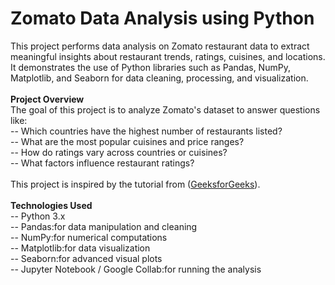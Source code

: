 # Zomato Data Analysis using Python
This project performs data analysis on Zomato restaurant data to extract meaningful insights about restaurant trends, ratings, cuisines, and locations.
<br>
It demonstrates the use of Python libraries such as Pandas, NumPy, Matplotlib, and Seaborn for data cleaning, processing, and visualization.
<br>
<br>
**Project Overview**
<br>
The goal of this project is to analyze Zomato's dataset to answer questions like:
<br>
-- Which countries have the highest number of restaurants listed?
<br>
-- What are the most popular cuisines and price ranges?
<br>
-- How do ratings vary across countries or cuisines?
<br>
-- What factors influence restaurant ratings?
<br>
<br>
This project is inspired by the tutorial from (<a href="https://www.geeksforgeeks.org/data-science/zomato-data-analysis-using-python" target="_blank">GeeksforGeeks</a>).
<br>
<br>
**Technologies Used**
<br>
-- Python 3.x
<br>
-- Pandas:for data manipulation and cleaning
<br>
-- NumPy:for numerical computations
<br>
-- Matplotlib:for data visualization
<br>
-- Seaborn:for advanced visual plots
<br>
-- Jupyter Notebook / Google Collab:for running the analysis
